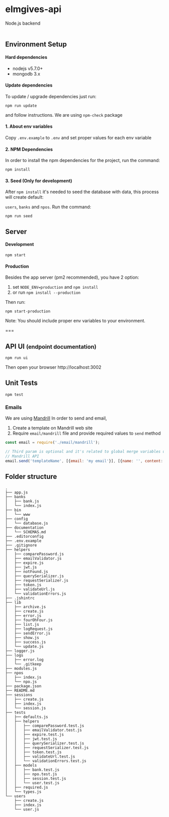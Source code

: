 # elmgives-api

Node.js backend
<br /><br />
## Environment Setup

#### Hard dependencies

- nodejs v5.7.0+
- mongodb 3.x


#### Update dependencies

To update / upgrade dependencies just run:

```
npm run update
```

and follow instructions. We are using `npm-check` package


#### 1. About env variables

Copy `.env.example` to `.env` and set proper values for each env variable

#### 2. NPM Dependencies

In order to install the npm dependencies for the project, run the command:

```
npm install
```

#### 3. Seed (Only for development)
After `npm install` it's needed to seed the database with data, this process will create default:

`users`, `banks` and `npos`. Run the command:


```
npm run seed
```


## Server

#### Development
```
npm start
```

#### Production
Besides the app server (pm2 recommended), you have 2 option:

1. set `NODE_ENV=production` and `npm install`
2. or run `npm install --production`

Then run:

```
npm start-production
```

Note: You should include proper env variables to your environment.

===

## API UI <small> (endpoint documentation) </small>

```
npm run ui
```

Then open your browser http://localhost:3002


## Unit Tests

```
npm test
```

### Emails

We are using [Mandrill](https://mandrillapp.com/api/docs/messages.nodejs.html)
In order to send and email,

1. Create a template on Mandrill web site
2. Require `email/mandrill` file and provide required values to `send` method

```javascript
const email = require('./email/mandrill');

// Third param is optional and it's related to global merge variables used with
// Mandrill API
email.send('templateName', [{email: 'my email'}], [{name: '', content: ''}])
```

## Folder structure

```
.
├── app.js
├── banks
│   ├── bank.js
│   └── index.js
├── bin
│   └── www
├── config
│   └── database.js
├── documentation
│   └── SCHEMAS.md
├── .editorconfig
├── .env.example
├── .gitignore
├── helpers
│   ├── comparePassword.js
│   ├── emailValidator.js
│   ├── expire.js
│   ├── jwt.js
│   ├── notFound.js
│   ├── querySerializer.js
│   ├── requestSerializer.js
│   ├── token.js
│   ├── validateUrl.js
│   └── validationErrors.js
├── .jshintrc
├── lib
│   ├── archive.js
│   ├── create.js
│   ├── error.js
│   ├── fourOhFour.js
│   ├── list.js
│   ├── logRequest.js
│   ├── sendError.js
│   ├── show.js
│   ├── success.js
│   └── update.js
├── logger.js
├── logs
│   ├── error.log
│   └── .gitkeep
├── modules.js
├── npos
│   ├── index.js
│   └── npo.js
├── package.json
├── README.md
├── sessions
│   ├── create.js
│   ├── index.js
│   └── session.js
├── tests
│   ├── defaults.js
│   ├── helpers
│   │   ├── comparePassword.test.js
│   │   ├── emailValidator.test.js
│   │   ├── expire.test.js
│   │   ├── jwt.test.js
│   │   ├── querySerializer.test.js
│   │   ├── requestSerializer.test.js
│   │   ├── token.test.js
│   │   ├── validateUrl.test.js
│   │   └── validationErrors.test.js
│   ├── models
│   │   ├── bank.test.js
│   │   ├── npo.test.js
│   │   ├── session.test.js
│   │   └── user.test.js
│   ├── required.js
│   └── types.js
└── users
    ├── create.js
    ├── index.js
    └── user.js
```

